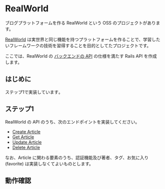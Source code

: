 # RealWorld
ブログプラットフォームを作る RealWorld という OSS のプロジェクトがあります。

[RealWorld](https://github.com/gothinkster/realworld/tree/main) は実世界と同じ機能を持つプラットフォームを作ることで、学習したいフレームワークの技術を習得することを目的としてたプロジェクトです。

ここでは、RealWorld の [バックエンドの API](https://realworld-docs.netlify.app/docs/specs/backend-specs/introduction/) の仕様を満たす Rails API を作成します。

## はじめに
ステップ1で実装しています｡

## ステップ1
RealWorld の API のうち、次のエンドポイントを実装してください。

- [Create Article](https://realworld-docs.netlify.app/docs/specs/backend-specs/endpoints#create-article)
- [Get Article](https://realworld-docs.netlify.app/docs/specs/backend-specs/endpoints#get-article)
- [Update Article](https://realworld-docs.netlify.app/docs/specs/backend-specs/endpoints#update-article)
- [Delete Article](https://realworld-docs.netlify.app/docs/specs/backend-specs/endpoints#delete-article)  
  
なお、Article に関わる要素のうち、認証機能及び著者、タグ、お気に入り(favorite) は実装しなくてよいものとします。

## 動作確認
